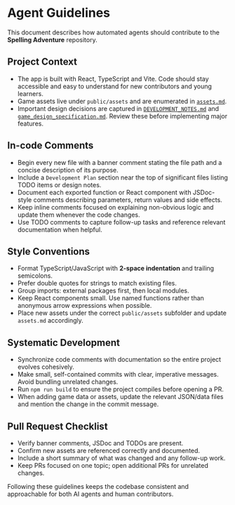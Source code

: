 # Agent Guidelines

This document describes how automated agents should contribute to the **Spelling Adventure** repository.

## Project Context
- The app is built with React, TypeScript and Vite. Code should stay accessible and easy to understand for new contributors and young learners.
- Game assets live under `public/assets` and are enumerated in [`assets.md`](./assets.md).
- Important design decisions are captured in [`DEVELOPMENT_NOTES.md`](./DEVELOPMENT_NOTES.md) and [`game_design_specification.md`](./game_design_specification.md). Review these before implementing major features.

## In-code Comments
- Begin every new file with a banner comment stating the file path and a concise description of its purpose.
- Include a `Development Plan` section near the top of significant files listing TODO items or design notes.
- Document each exported function or React component with JSDoc-style comments describing parameters, return values and side effects.
- Keep inline comments focused on explaining non-obvious logic and update them whenever the code changes.
- Use TODO comments to capture follow-up tasks and reference relevant documentation when helpful.

## Style Conventions
- Format TypeScript/JavaScript with **2-space indentation** and trailing semicolons.
- Prefer double quotes for strings to match existing files.
- Group imports: external packages first, then local modules.
- Keep React components small. Use named functions rather than anonymous arrow expressions when possible.
- Place new assets under the correct `public/assets` subfolder and update `assets.md` accordingly.

## Systematic Development
- Synchronize code comments with documentation so the entire project evolves cohesively.
- Make small, self-contained commits with clear, imperative messages. Avoid bundling unrelated changes.
- Run `npm run build` to ensure the project compiles before opening a PR.
- When adding game data or assets, update the relevant JSON/data files and mention the change in the commit message.

## Pull Request Checklist
- Verify banner comments, JSDoc and TODOs are present.
- Confirm new assets are referenced correctly and documented.
- Include a short summary of what was changed and any follow-up work.
- Keep PRs focused on one topic; open additional PRs for unrelated changes.

Following these guidelines keeps the codebase consistent and approachable for both AI agents and human contributors.
